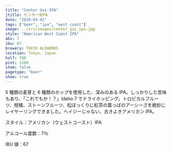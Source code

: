 ```yaml
---
title: "Center Gai-IPA"
jtitle: センター街PA
date: "2020-03-01"
tags: ["beer", "ipa", "west coast"]
image: ../src/images/center_gai_ipa.jpg
style: "American West Coast IPA"
abv: 7
ibu: 67
brewery: TOKYO ALEWORKS
location: Tokyo, Japan
half: 700
pint: 1100
stem: false
pagetype: "beer"
show: true
---
```


5 種類の麦芽と 6 種類のホップを使用した、深みのある IPA。しっかりした苦味もあり、「これでもか！？」Idaho 7 でドライホッピング。トロピカルフルーツ、柑橘、ストーンフルーツ、松ぼっくりに紅茶の葉っぱのアーシーさを絶妙にレイヤーリングできました。ヘイジーじゃない、古きよきアメリカン IPA。

スタイル：アメリカン（ウェストコースト）IPA

アルコール度数：7％

IBU 値：67
